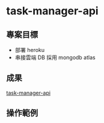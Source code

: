 # task-manager-api

## 專案目標

- 部署 heroku
- 串接雲端 DB 採用 mongodb atlas

## 成果

[task-manager-api](https://billhuang-task-manager.herokuapp.com/api-docs)

## 操作範例
